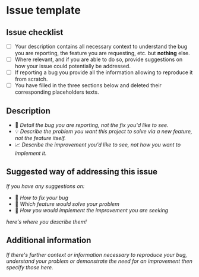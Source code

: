 # Issue template

## Issue checklist

- [ ] Your description contains all necessary context to understand the bug you are reporting, the
      feature you are requesting, etc. but **nothing** else.
- [ ] Where relevant, and if you are able to do so, provide suggestions on how your issue could
      potentially be addressed.
- [ ] If reporting a bug you provide all the information allowing to reproduce it from scratch.
- [ ] You have filled in the three sections below and deleted their corresponding placeholders
      texts.

## Description

- 🐛 _Detail the bug you are reporting, not the fix you'd like to see._
- 💡 _Describe the problem you want this project to solve via a new feature, not the feature
  itself._
- 📈 _Describe the improvement you'd like to see, not how you want to
  implement it._

## Suggested way of addressing this issue

_If you have any suggestions on:_

- 🔬 _How to fix your bug_
- 🔮 _Which feature would solve your problem_
- 🔧 _How you would implement the improvement you are seeking_

_here's where you describe them!_

## Additional information

_If there's further context or information necessary to reproduce your bug, understand your problem
or demonstrate the need for an improvement then specify those here._
